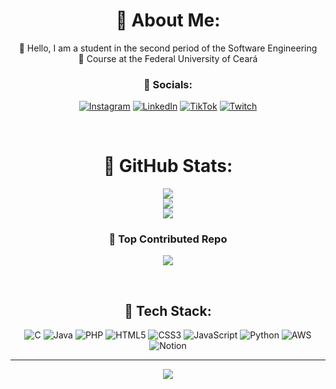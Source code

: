 <div style="text-align: center;">

#  🦊 About Me:
🍒 Hello, I am a student in the second period of the Software Engineering <br/>
🍒 Course at the Federal University of Ceará
<br/>

### 🍒 Socials:
[![Instagram](https://img.shields.io/badge/Instagram-%23E4405F.svg?logo=Instagram&logoColor=white)](http://instagram.com/c.cristin4x?utm_source=qr) 
[![LinkedIn](https://img.shields.io/badge/LinkedIn-%230077B5.svg?logo=linkedin&logoColor=white)](https://www.linkedin.com/in/carla-cristina-s-araújo-26b3252a6/) 
[![TikTok](https://img.shields.io/badge/TikTok-%23000000.svg?logo=TikTok&logoColor=white)](https://tiktok.com/@c.cristin4x) 
[![Twitch](https://img.shields.io/badge/Twitch-%239146FF.svg?logo=Twitch&logoColor=white)](https://twitch.tv/carlacristin4) 

<br/> 

#  🦊 GitHub Stats:
![](https://github-readme-stats.vercel.app/api?username=CarlaCristinaSA&theme=gruvbox_light&hide_border=false&include_all_commits=true&count_private=false)<br/>
![](https://github-readme-streak-stats.herokuapp.com/?user=CarlaCristinaSA&theme=gruvbox_light&hide_border=false)<br/>
![](https://github-readme-stats.vercel.app/api/top-langs/?username=CarlaCristinaSA&theme=gruvbox_light&hide_border=false&include_all_commits=true&count_private=false&layout=compact)

### 🍒 Top Contributed Repo
![](https://github-contributor-stats.vercel.app/api?username=CarlaCristinaSA&limit=5&theme=gruvbox_light&combine_all_yearly_contributions=true)

<br/>

##  🍒 Tech Stack:
![C](https://img.shields.io/badge/c-%2300599C.svg?style=for-the-badge&logo=c&logoColor=white) 
![Java](https://img.shields.io/badge/java-%23ED8B00.svg?style=for-the-badge&logo=openjdk&logoColor=white) 
![PHP](https://img.shields.io/badge/php-%23777BB4.svg?style=for-the-badge&logo=php&logoColor=white) 
![HTML5](https://img.shields.io/badge/html5-%23E34F26.svg?style=for-the-badge&logo=html5&logoColor=white) 
![CSS3](https://img.shields.io/badge/css3-%231572B6.svg?style=for-the-badge&logo=css3&logoColor=white) 
![JavaScript](https://img.shields.io/badge/javascript-%23323330.svg?style=for-the-badge&logo=javascript&logoColor=%23F7DF1E) 
![Python](https://img.shields.io/badge/python-3670A0?style=for-the-badge&logo=python&logoColor=ffdd54) 
![AWS](https://img.shields.io/badge/AWS-%23FF9900.svg?style=for-the-badge&logo=amazon-aws&logoColor=white)
![Notion](https://img.shields.io/badge/Notion-%23000000.svg?style=for-the-badge&logo=notion&logoColor=white)

---
[![](https://visitcount.itsvg.in/api?id=CarlaCristinaSA&icon=7&color=10)](https://visitcount.itsvg.in)

</div>
